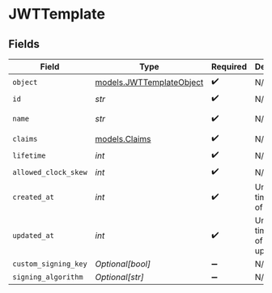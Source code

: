 # JWTTemplate


## Fields

| Field                                                      | Type                                                       | Required                                                   | Description                                                | Example                                                    |
| ---------------------------------------------------------- | ---------------------------------------------------------- | ---------------------------------------------------------- | ---------------------------------------------------------- | ---------------------------------------------------------- |
| `object`                                                   | [models.JWTTemplateObject](../models/jwttemplateobject.md) | :heavy_check_mark:                                         | N/A                                                        | jwt_template                                               |
| `id`                                                       | *str*                                                      | :heavy_check_mark:                                         | N/A                                                        | jt_1234567890abcdef                                        |
| `name`                                                     | *str*                                                      | :heavy_check_mark:                                         | N/A                                                        | My First JWT Template                                      |
| `claims`                                                   | [models.Claims](../models/claims.md)                       | :heavy_check_mark:                                         | N/A                                                        | {}                                                         |
| `lifetime`                                                 | *int*                                                      | :heavy_check_mark:                                         | N/A                                                        | 3600                                                       |
| `allowed_clock_skew`                                       | *int*                                                      | :heavy_check_mark:                                         | N/A                                                        | 5                                                          |
| `created_at`                                               | *int*                                                      | :heavy_check_mark:                                         | Unix timestamp of creation.<br/>                           | 1609459200                                                 |
| `updated_at`                                               | *int*                                                      | :heavy_check_mark:                                         | Unix timestamp of last update.<br/>                        | 1612137600                                                 |
| `custom_signing_key`                                       | *Optional[bool]*                                           | :heavy_minus_sign:                                         | N/A                                                        | false                                                      |
| `signing_algorithm`                                        | *Optional[str]*                                            | :heavy_minus_sign:                                         | N/A                                                        | RS256                                                      |